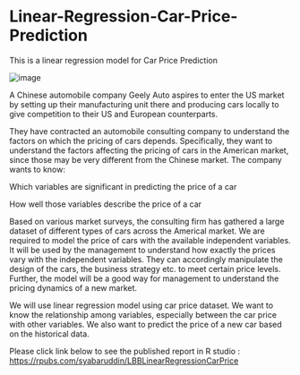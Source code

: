 # Linear-Regression-Car-Price-Prediction
This is a linear regression model for Car Price Prediction

![image](https://user-images.githubusercontent.com/78594353/115216070-59acda80-a12e-11eb-953f-0b18151b7284.png)


A Chinese automobile company Geely Auto aspires to enter the US market by setting up their manufacturing unit there and producing cars locally to give competition to their US and European counterparts.

They have contracted an automobile consulting company to understand the factors on which the pricing of cars depends. Specifically, they want to understand the factors affecting the pricing of cars in the American market, since those may be very different from the Chinese market. The company wants to know:

Which variables are significant in predicting the price of a car

How well those variables describe the price of a car

Based on various market surveys, the consulting firm has gathered a large dataset of different types of cars across the Americal market. We are required to model the price of cars with the available independent variables. It will be used by the management to understand how exactly the prices vary with the independent variables. They can accordingly manipulate the design of the cars, the business strategy etc. to meet certain price levels. Further, the model will be a good way for management to understand the pricing dynamics of a new market.

We will use linear regression model using car price dataset. We want to know the relationship among variables, especially between the car price with other variables. We also want to predict the price of a new car based on the historical data.

Please click link below to see the published report in R studio :
https://rpubs.com/syabaruddin/LBBLinearRegressionCarPrice


